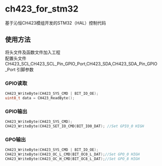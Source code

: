 # ch423_for_stm32  
基于沁恒CH423模组开发的STM32（HAL）控制代码  
## 使用方法  
将头文件及函数文件加入工程  
配置头文件 CH423_SCL,CH423_SCL_Pin_GPIO_Port,CH423_SDA,CH423_SDA_Pin_GPIO_Port 引脚参数  
### GPIO读取  
```C
CH423_WriteByte(CH423_SYS_CMD | BIT_IO_OE);  
uint8_t data = CH423_ReadByte();  
```  
### GPIO输出  
```C
CH423_WriteByte(CH423_SYS_CMD);  
CH423_WriteByte(CH423_SET_IO_CMD|BIT_IO0_DAT); //Set GPIO_0 HIGH  
```  
### GPO输出  
```C
CH423_WriteByte(CH423_SYS_CMD | BIT_IO_OE);  
CH423_WriteByte(CH423_OC_L_CMD|BIT_OC0_L_DAT);//Set GPO_0 HIGH  
CH423_WriteByte(CH423_OC_H_CMD|BIT_OC8_L_DAT);//Set GPO_8 HIGH  
```  

